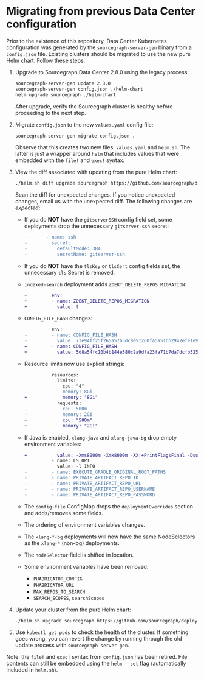 # Migrating from previous Data Center configuration

Prior to the existence of this repository, Data Center Kubernetes configuration was generated by the
`sourcegraph-server-gen` binary from a `config.json` file. Existing clusters should be migrated to
use the new pure Helm chart. Follow these steps:

1. Upgrade to Sourcegraph Data Center 2.8.0 using the legacy process:
   ```bash
   sourcegraph-server-gen update 2.8.0
   sourcegraph-server-gen config.json ./helm-chart
   helm upgrade sourcegraph ./helm-chart
   ```

   After upgrade, verify the Sourcegraph cluster is healthy before proceeding to the next step.

1. Migrate `config.json` to the new `values.yaml` config file:
   ```bash
   sourcegraph-server-gen migrate config.json .
   ```

   Observe that this creates two new files: `values.yaml` and `helm.sh`. The latter is just a
   wrapper around `helm` that includes values that were embedded with the `file!` and `exec!`
   syntax.

1. View the diff associated with updating from the pure Helm chart:
   ```bash
   ./helm.sh diff upgrade sourcegraph https://github.com/sourcegraph/deploy-sourcegraph/archive/v2.8.0.tar.gz | less -R
   ```
   Scan the diff for unexpected changes. If you notice unexpected changes, email us with the unexpected diff. The following changes are *expected*:
   - If you do **NOT** have the `gitserverSSH` config field set, some deployments drop the
     unnecessary `gitserver-ssh` secret:

     ```diff
     -       - name: ssh
     -         secret:
     -           defaultMode: 384
     -           secretName: gitserver-ssh
     ```

   - If you do **NOT** have the `tlsKey` or `tlsCert` config fields set, the unnecessary `tls` Secret is removed.

   - `indexed-search` deployment adds `ZOEKT_DELETE_REPOS_MIGRATION`:
     ```diff
     +         env:
     +         - name: ZOEKT_DELETE_REPOS_MIGRATION
     +           value: t
     ```
   - `CONFIG_FILE_HASH` changes:
     ```diff
               env:
     -         - name: CONFIG_FILE_HASH
     -           value: 73e94ff25f265a57b3dc8e51260fa5a51bb2942efe1e988858324432e7635c71
     +         - name: CONFIG_FILE_HASH
     +           value: 5d8a54fc10b4b144e580c2a9dfa23fa71b7da7dcfb5250572c9491e1a58ef50c
     ```
   - Resource limits now use explicit strings:
     ```diff
               resources:
                 limits:
                   cpu: "4"
     -             memory: 8Gi
     +             memory: "8Gi"
                 requests:
     -             cpu: 500m
     -             memory: 2Gi
     +             cpu: "500m"
     +             memory: "2Gi"
     ```
   - If Java is enabled, `xlang-java` and `xlang-java-bg` drop empty environment variables:
     ```diff
     +           value: -Xms8000m -Xmx8000m -XX:+PrintFlagsFinal -Dsun.zip.disableMemoryMapping=true -agentlib:jdwp=transport=dt_socket,address=127.0.0.1:8001,suspend=n,server=y
               - name: LS_OPT
                 value: -l INFO
     -         - name: EXECUTE_GRADLE_ORIGINAL_ROOT_PATHS
     -         - name: PRIVATE_ARTIFACT_REPO_ID
     -         - name: PRIVATE_ARTIFACT_REPO_URL
     -         - name: PRIVATE_ARTIFACT_REPO_USERNAME
     -         - name: PRIVATE_ARTIFACT_REPO_PASSWORD
     ```
   - The `config-file` ConfigMap drops the `deploymentOverrides` section and adds/removes some fields.
   - The ordering of environment variables changes.
   - The `xlang-*-bg` deployments will now have the same NodeSelectors as the `xlang-*` (non-bg) deployments.
   - The `nodeSelector` field is shifted in location.
   - Some environment variables have been removed:
     - `PHABRICATOR_CONFIG`
     - `PHABRICATOR_URL`
     - `MAX_REPOS_TO_SEARCH`
     - `SEARCH_SCOPES`, `searchScopes`

1. Update your cluster from the pure Helm chart:
   ```bash
   ./helm.sh upgrade sourcegraph https://github.com/sourcegraph/deploy-sourcegraph/archive/v2.8.0.tar.gz
   ```

1. Use `kubectl get pods` to check the health of the cluster. If something goes wrong, you can revert
   the change by running through the old update process with `sourcegraph-server-gen`.

Note: the `file!` and `exec!` syntax from `config.json` has been retired. File contents can still be
embedded using the `helm --set` flag (automatically included in `helm.sh`).
